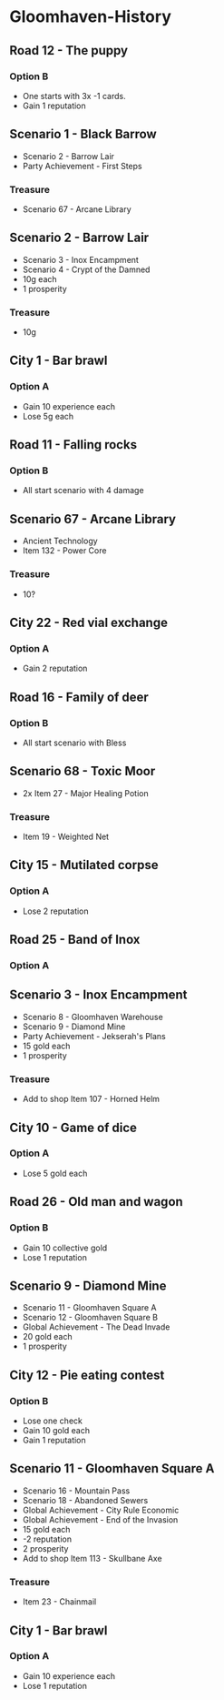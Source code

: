 # Gloomhaven-History

## Road 12 - The puppy
### Option B
- One starts with 3x -1 cards.
- Gain 1 reputation

## Scenario 1 - Black Barrow
- Scenario 2 - Barrow Lair
- Party Achievement - First Steps
### Treasure
- Scenario 67 - Arcane Library

## Scenario 2 - Barrow Lair
- Scenario 3 - Inox Encampment
- Scenario 4 - Crypt of the Damned
- 10g each
- 1 prosperity
### Treasure
- 10g

## City 1 - Bar brawl
### Option A
- Gain 10 experience each
- Lose 5g each

## Road 11 - Falling rocks
### Option B
- All start scenario with 4 damage

## Scenario 67 - Arcane Library
- Ancient Technology
- Item 132 - Power Core
### Treasure
- 10?

## City 22 - Red vial exchange
### Option A
- Gain 2 reputation

## Road 16 - Family of deer
### Option B
- All start scenario with Bless

## Scenario 68 - Toxic Moor
- 2x Item 27 - Major Healing Potion
### Treasure
- Item 19 - Weighted Net

## City 15 - Mutilated corpse
### Option A
- Lose 2 reputation

## Road 25 - Band of Inox
### Option A

## Scenario 3 - Inox Encampment
- Scenario 8 - Gloomhaven Warehouse
- Scenario 9 - Diamond Mine
- Party Achievement - Jekserah's Plans
- 15 gold each
- 1 prosperity
### Treasure
- Add to shop Item 107 - Horned Helm

## City 10 - Game of dice
### Option A
- Lose 5 gold each

## Road 26 - Old man and wagon
### Option B
- Gain 10 collective gold
- Lose 1 reputation

## Scenario 9 - Diamond Mine
- Scenario 11 - Gloomhaven Square A
- Scenario 12 - Gloomhaven Square B
- Global Achievement - The Dead Invade
- 20 gold each
- 1 prosperity

## City 12 - Pie eating contest
### Option B
- Lose one check
- Gain 10 gold each
- Gain 1 reputation

## Scenario 11 - Gloomhaven Square A
- Scenario 16 - Mountain Pass
- Scenario 18 - Abandoned Sewers
- Global Achievement - City Rule Economic
- Global Achievement - End of the Invasion
- 15 gold each
- -2 reputation
- 2 prosperity
- Add to shop Item 113 - Skullbane Axe
### Treasure
- Item 23 - Chainmail

## City 1 - Bar brawl
### Option A
- Gain 10 experience each
- Lose 1 reputation
